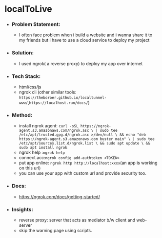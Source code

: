 # localToLive

- ### Problem Statement:
    - I often face problem when i build a website and i wanna share it to my friends but i have to use a cloud service to deploy my project

- ### Solution:
    - I used ngrok( a reverse proxy) to deploy my app over internet 
- ### Tech Stack:
    - html/css/js
    - ngrok cli (other similar tools: ```https://theboroer.github.io/localtunnel-www/```,```https://localhost.run/docs/```)

- ### Method:
    - install ngrok agent: ```curl -sSL https://ngrok-agent.s3.amazonaws.com/ngrok.asc \
  | sudo tee /etc/apt/trusted.gpg.d/ngrok.asc >/dev/null \
  && echo "deb https://ngrok-agent.s3.amazonaws.com buster main" \
  | sudo tee /etc/apt/sources.list.d/ngrok.list \
  && sudo apt update \
  && sudo apt install ngrok```
  - ngrok help :```ngrok help```
  - connect acc:```ngrok config add-authtoken <TOKEN>```
  - put app online: ```ngrok http http://localhost:xxxx```(an app is working on this url)
  - you can use your app with custom url and provide security too.

- ### Docs:
    - https://ngrok.com/docs/getting-started/



- ### Insights:
    - reverse proxy: server that acts as mediator b/w client and web-server
    - skip the warning page using scripts.
